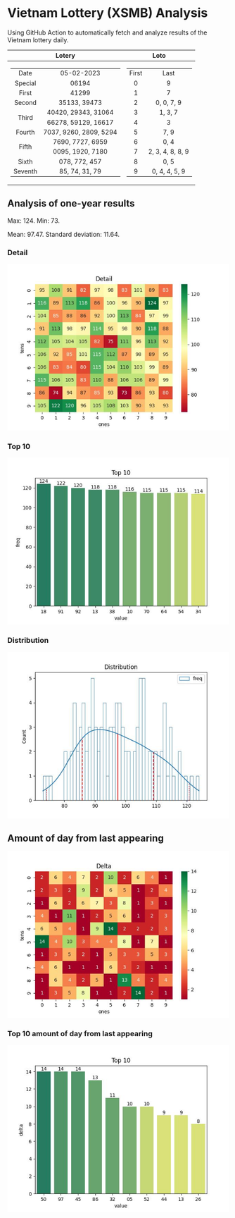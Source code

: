 # Vietnam Lottery (XSMB) Analysis

Using GitHub Action to automatically fetch and analyze results of the Vietnam lottery daily.

| Lotery      | Loto |
| :-----------: | :-----------: |
| <table><tr><td>Date</td><td>05-02-2023</td></tr><tr><td>Special</td><td>06194</td></tr><tr><td>First</td><td>41299</td></tr><tr><td>Second</td><td>35133, 39473</td></tr><tr><td rowspan="2">Third</td><td>40420, 29343, 31064</td></tr><tr><td>66278, 59129, 16617</td></tr><tr><td>Fourth</td><td>7037, 9260, 2809, 5294</td></tr><tr><td rowspan="2">Fifth</td><td>7690, 7727, 6959</td></tr><tr><td>0095, 1920, 7180</td></tr><tr><td>Sixth</td><td>078, 772, 457</td></tr><tr><td>Seventh</td><td>85, 74, 31, 79</td></tr></table> | <table><tr><td>First</td><td>Last</td></tr><tr><td>0</td><td>9</td></tr><tr><td>1</td><td>7</td></tr><tr><td>2</td><td>0, 0, 7, 9</td></tr><tr><td>3</td><td>1, 3, 7</td></tr><tr><td>4</td><td>3</td></tr><tr><td>5</td><td>7, 9</td></tr><tr><td>6</td><td>0, 4</td></tr><tr><td>7</td><td>2, 3, 4, 8, 8, 9</td></tr><tr><td>8</td><td>0, 5</td></tr><tr><td>9</td><td>0, 4, 4, 5, 9</td></tr></table> |

<h2>Analysis of one-year results</h2>

Max: 124. Min: 73.

Mean: 97.47. Standard deviation: 11.64.

<h3>Detail</h3>

![Detail](images/heatmap.jpg)

<h3>Top 10</h3>

![Top 10](images/top-10.jpg)

<h3>Distribution</h3>

![Distribution](images/distribution.jpg)

<h2>Amount of day from last appearing</h2>

![Delta](images/delta.jpg)

<h3>Top 10 amount of day from last appearing</h3>

![Delta top 10](images/delta_top_10.jpg)